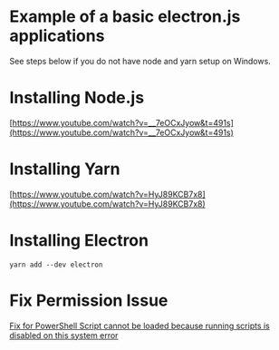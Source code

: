 # Example of a basic electron.js applications

See steps below if you do not have node and yarn setup on Windows.

# Installing Node.js

[https://www.youtube.com/watch?v=__7eOCxJyow&t=491s](https://www.youtube.com/watch?v=__7eOCxJyow&t=491s)

# Installing Yarn

[https://www.youtube.com/watch?v=HyJ89KCB7x8](https://www.youtube.com/watch?v=HyJ89KCB7x8)

# Installing Electron

`yarn add --dev electron`

# Fix Permission Issue

[Fix for PowerShell Script cannot be loaded because running scripts is disabled on this system error](https://www.sharepointdiary.com/2014/03/fix-for-powershell-script-cannot-be-loaded-because-running-scripts-is-disabled-on-this-system.html)

